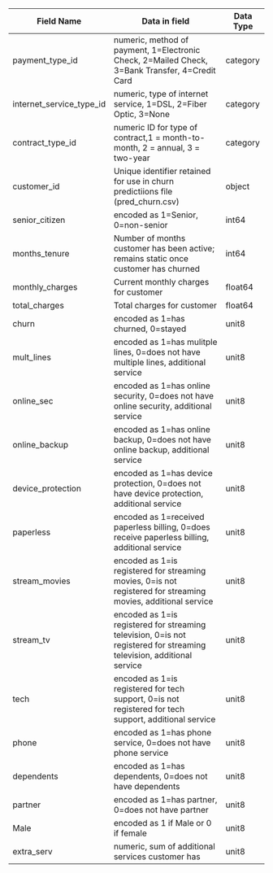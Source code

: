 | Field Name               | Data in field                                                                                                         | Data Type |
|--------------------------|-----------------------------------------------------------------------------------------------------------------------|-----------|
| payment_type_id          | numeric, method of payment, 1=Electronic Check, 2=Mailed Check, 3=Bank Transfer, 4=Credit Card                        | category  |
| internet_service_type_id | numeric, type of internet service, 1=DSL, 2=Fiber Optic, 3=None                                                       | category  |
| contract_type_id         | numeric ID for type of contract,1 = month-to-month, 2 = annual, 3 = two-year                                          | category  |
| customer_id              | Unique identifier retained for use in churn predictiions file (pred_churn.csv)                                        | object    |
| senior_citizen           | encoded as 1=Senior, 0=non-senior                                                                                     | int64     |
| months_tenure            | Number of months customer has been active; remains static once customer has churned                                   | int64     |
| monthly_charges          | Current monthly charges for customer                                                                                  | float64   |
| total_charges            | Total charges for customer                                                                                            | float64   |
| churn                    | encoded as 1=has churned, 0=stayed                                                                                    | unit8     |
| mult_lines               | encoded as 1=has mulitple lines, 0=does not have multiple lines, additional service                                   | unit8     |
| online_sec               | encoded as 1=has online security, 0=does not have online security, additional service                                 | unit8     |
| online_backup            | encoded as 1=has online backup, 0=does not have online backup, additional service                                     | unit8     |
| device_protection        | encoded as 1=has device protection, 0=does not have device protection, additional service                             | unit8     |
| paperless                | encoded as 1=received paperless billing, 0=does receive paperless billing, additional service                         | unit8     |
| stream_movies            | encoded as 1=is registered for streaming movies, 0=is not registered for streaming movies, additional service         | unit8     |
| stream_tv                | encoded as 1=is registered for streaming television, 0=is not registered for streaming television, additional service | unit8     |
| tech                     | encoded as 1=is registered for tech support, 0=is not registered for tech support, additional service                 | unit8     |
| phone                    | encoded as 1=has phone service, 0=does not have phone service                                                         | unit8     |
| dependents               | encoded as 1=has dependents, 0=does not have dependents                                                               | unit8     |
| partner                  | encoded as 1=has partner, 0=does not have partner                                                                     | unit8     |
| Male                     | encoded as 1 if Male or 0 if female                                                                                   | unit8     |
| extra_serv               | numeric, sum of additional services customer has                                                                      | unit8     |